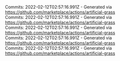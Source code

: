 Commits: 2022-02-12T02:57:16.991Z - Generated via https://github.com/marketplace/actions/artificial-grass
<br>
Commits: 2022-02-12T02:57:16.991Z - Generated via https://github.com/marketplace/actions/artificial-grass
<br>
Commits: 2022-02-12T02:57:16.991Z - Generated via https://github.com/marketplace/actions/artificial-grass
<br>
Commits: 2022-02-12T02:57:16.991Z - Generated via https://github.com/marketplace/actions/artificial-grass
<br>
Commits: 2022-02-12T02:57:16.991Z - Generated via https://github.com/marketplace/actions/artificial-grass
<br>
